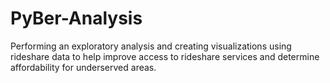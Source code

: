 # PyBer-Analysis
Performing an exploratory analysis and creating visualizations using rideshare data to help improve access to rideshare services and determine affordability for underserved areas.
